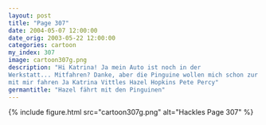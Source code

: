 ```yaml
---
layout: post
title: "Page 307"
date: 2004-05-07 12:00:00
date_orig: 2003-05-22 12:00:00
categories: cartoon
my_index: 307
image: cartoon307g.png
description: "Hi Katrina! Ja mein Auto ist noch in der 
Werkstatt... Mitfahren? Danke, aber die Pinguine wollen mich schon zur Arbeit mitholen Nein, ich bin noch nie mit denen gefahren.Wieso fragst du ...könnt ihr v...vielleicht die K...kühlung a...ausmachen Na...willst du morgen
mit mir fahren Ja Katrina Vittles Hazel Hopkins Pete Percy"
germantitle: "Hazel fährt mit den Pinguinen"
---
```


{% include figure.html src="cartoon307g.png" alt="Hackles Page 307"  %}
